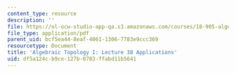 ```yaml
---
content_type: resource
description: ''
file: https://ol-ocw-studio-app-qa.s3.amazonaws.com/courses/18-905-algebraic-topology-i-fall-2016/df5a124cb9ce127b0783ffabd11b5641_MIT18_905F16_lec38.pdf
file_type: application/pdf
parent_uid: bcf5ea44-8eaf-4061-1306-7783e9ccc369
resourcetype: Document
title: 'Algebraic Topology I: Lecture 38 Applications'
uid: df5a124c-b9ce-127b-0783-ffabd11b5641
---
```

